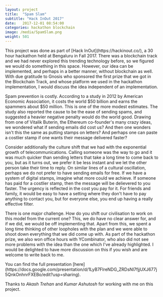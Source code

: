 ```yaml
---
layout: project
title:  "Spam Slam"
subtitle: "Hack InOut 2017"
date:   2017-12-01 08:54:00
categories: hackathon blockchain
image: /media/SpamSlam.png
weight: 501
---
```


<p>This project was done as part of [Hack InOut](https://hackinout.co/), a 30 hour hackathon held at Bengaluru in Fall 2017. There was a blockchain track and we had never explored this trending technology before, so we figured we would do something in this space. However, our idea can be implemented, and perhaps in a better manner, without blockchain as well. With due gratitude to Gnosis who sponsored the first prize that we got in the Blockchain Track, and whose platform we used in the hackathon implementation, I would discuss the idea independent of an implementation.</p>
<!--break-->
<p>Spam prevention is costly. According to a study in 2012 by American Economic Association, it costs the world <span class="tex2jax_ignore">$</span>50 billion and earns the spammers about <span class="tex2jax_ignore">$</span>50 million. This is one of the more modest estimates. The study also reported the cause to be the ease of sending spams, and suggested a heavier negative penalty would do the world good. Drawing from one of Vitalik Buterin, the Ethereum co-founder's many crazy ideas, we wondered what if sending emails did cost us? And then one wonders isn't this the same as putting stamps on letters? And perhaps one can paste a costlier stamp if one wants their message delivered faster?</p>
<p>Consider additionally the culture shift that we had with the exponential growth of telecommunications. Calling someone was the way to go and it was much quicker than sending letters that take a long time to come back to you, but as it turns out, we prefer it be less instant and we let the other person take their time to reply. On similar lines of a cultural oscillation, perhaps we do not prefer to have sending emails for free. If we have a system of digital stamps, imagine what more could we achieve. If someone has paid for a costlier stamp, then the message will be delievered to you faster. The urgency is reflected in the cost you pay for it. For friends and family, it would be easy to have a setting where they don't have to pay anything to contact you, but for everyone else, you end up having a really effective filter.</p>
<p>There is one major challenge. How do you shift our civilisation to work on this model from the current one? This, we do have no clear answer for, and if we did, we would be off implementing that. Apart from this, we spent a long time thinking of other loopholes with the plan and we were able to shoot down everything that we did come up with. As part of the hackathon prize, we also won office hours with YCombinator, who also did not see more problems with the idea than the one which I've already highlighted. I would be delighted to have more discussion on this if you wish and are welcome to write back to me.</p>
<!--break-->
<p>You can find the full presentation [here](https://docs.google.com/presentation/d/1LyB7FIreNDG_ZRDsNl7fjjUXJ677j5QnkOnhnrFXEBo/edit?usp=sharing).</p>
<p>Thanks to <em>Akash Trehan</em> and <em>Kumar Ashutosh</em> for working with me on this project.</p>

